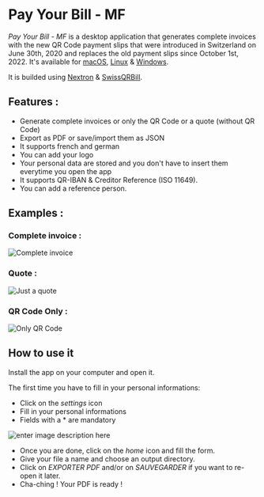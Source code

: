 # Pay Your Bill - MF

_Pay Your Bill - MF_ is a desktop application that generates complete invoices with the new QR Code payment slips that were introduced in Switzerland on June 30th, 2020 and replaces the old payment slips since October 1st, 2022.
It's available for [macOS](http://www.chadimessmer.ch/pybmf/mac.zip), [Linux](http://www.chadimessmer.ch/pybmf/linux.zip) & [Windows](http://www.chadimessmer.ch/pybmf/windows.zip).

It is builded using [Nextron](https://github.com/saltyshiomix/nextron) & [SwissQRBill](https://github.com/schoero/SwissQRBill).

## Features :

- Generate complete invoices or only the QR Code or a quote (without QR Code)
- Export as PDF or save/import them as JSON
- It supports french and german
- You can add your logo
- Your personal data are stored and you don't have to insert them everytime you open the app
- It supports QR-IBAN & Creditor Reference (ISO 11649).
- You can add a reference person.

## Examples :

### Complete invoice :

![Complete invoice](http://www.chadimessmer.ch/pybmf/facture1.png)

### Quote :

![Just a quote](http://www.chadimessmer.ch/pybmf/devis1.png)

### QR Code Only :

![Only QR Code](http://www.chadimessmer.ch/pybmf/qr.png)

## How to use it

Install the app on your computer and open it.

The first time you have to fill in your personal informations:

- Click on the _settings_ icon
- Fill in your personal informations
- Fields with a \* are mandatory

![enter image description here](http://www.chadimessmer.ch/pybmf/setup.png)

- Once you are done, click on the _home_ icon and fill the form.
- Give your file a name and choose an output directory.
- Click on _EXPORTER PDF_ and/or on _SAUVEGARDER_ if you want to re-open it later.
- Cha-ching ! Your PDF is ready !
